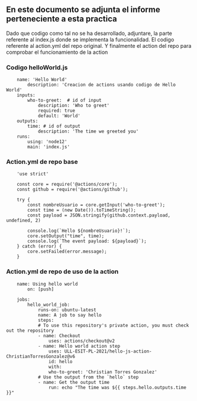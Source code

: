 ## En este documento se adjunta el informe perteneciente a esta practica
Dado que codigo como tal no se ha desarrollado, adjuntare, la parte referente al index.js donde se implementa la funcionalidad. El codigo referente al action.yml del repo original. Y finalmente el action del repo para comprobar el funcionamiento de la action

### Codigo helloWorld.js

```
    name: 'Hello World'
        description: 'Creacion de actions usando codigo de Hello World'
    inputs:
        who-to-greet:  # id of input
            description: 'Who to greet'
            required: true
            default: 'World'
    outputs:
        time: # id of output
            description: 'The time we greeted you'
    runs:
        using: 'node12'
        main: 'index.js'

```

### Action.yml de repo base

```
    'use strict'

    const core = require('@actions/core');
    const github = require('@actions/github');

    try {
        const nombreUsuario = core.getInput('who-to-greet');
        const time = (new Date()).toTimeString();
        const payload = JSON.stringify(github.context.payload, undefined, 2)

        console.log(`Hello ${nombreUsuario}!`);
        core.setOutput("time", time);
        console.log(`The event payload: ${payload}`);
    } catch (error) {
        core.setFailed(error.message);
    }

```


### Action.yml de repo de uso de la action

```
    name: Using hello world
        on: [push]

    jobs:
        hello_world_job:
            runs-on: ubuntu-latest
            name: A job to say hello
            steps:
            # To use this repository's private action, you must check out the repository
            - name: Checkout
                uses: actions/checkout@v2
            - name: Hello world action step
                uses: ULL-ESIT-PL-2021/hello-js-action-ChristianTorresGonzalez@v6
                id: hello
                with:
                who-to-greet: 'Christian Torres Gonzalez'
            # Use the output from the `hello` step
            - name: Get the output time
                run: echo "The time was ${{ steps.hello.outputs.time }}"

```
